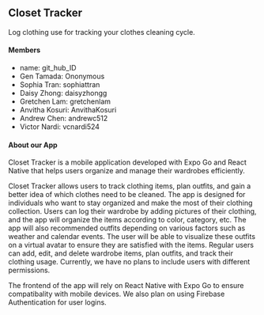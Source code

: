 ## Closet Tracker

Log clothing use for tracking your clothes cleaning cycle.

#### Members
- name: git_hub_ID
- Gen Tamada: Ononymous
- Sophia Tran: sophiattran
- Daisy Zhong: daisyzhongg
- Gretchen Lam: gretchenlam
- Anvitha Kosuri: AnvithaKosuri
- Andrew Chen: andrewc512
- Victor Nardi: vcnardi524

#### About our App
Closet Tracker is a mobile application developed with Expo Go and React Native that helps users organize and manage their wardrobes efficiently.

Closet Tracker allows users to track clothing items, plan outfits, and gain a better idea of which clothes need to be cleaned. The app is designed for individuals who want to stay organized and make the most of their clothing collection. Users can log their wardrobe by adding pictures of their clothing, and the app will organize the items according to color, category, etc. The app will also recommended outfits depending on various factors such as weather and calendar events. The user will be able to visualize these outfits on a virtual avatar to ensure they are satisfied with the items. Regular users can add, edit, and delete wardrobe items, plan outfits, and track their clothing usage. Currently, we have no plans to include users with different permissions.

The frontend of the app will rely on React Native with Expo Go to ensure compatibality with mobile devices. We also plan on using Firebase Authentication for user logins.